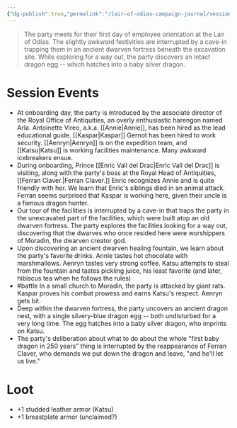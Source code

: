 ```yaml
---
{"dg-publish":true,"permalink":"/lair-of-odias-campaign-journal/sessions/odias-1-employee-onboarding/"}
---
```


> The party meets for their first day of employee orientation at the Lair of Odias. The slightly awkward festivities are interrupted by a cave-in trapping them in an ancient dwarven fortress beneath the excavation site. While exploring for a way out, the party discovers an intact dragon egg -- which hatches into a baby silver dragon.
# Session Events
- At onboarding day, the party is introduced by the associate director of the Royal Office of Antiquities, an overly enthusiastic harengon named Arla. Antoinette Vireo, a.k.a. [[Annie\|Annie]], has been hired as the lead educational guide. [[Kaspar\|Kaspar]] Gernot has been hired to work security. [[Aenryn\|Aenryn]] is on the expedition team, and [[Katsu\|Katsu]] is working facilities maintenance. Many awkward icebreakers ensue.
- During onboarding, Prince [[Enric Vall del Drac\|Enric Vall del Drac]] is visiting, along with the party's boss at the Royal Head of Antiquities, [[Ferran Claver.\|Ferran Claver.]] Enric recognizes Annie and is quite friendly with her. We learn that Enric's siblings died in an animal attack. Ferran seems surprised that Kaspar is working here, given their uncle is a famous dragon hunter. 
- Our tour of the facilities is interrupted by a cave-in that traps the party in the unexcavated part of the facilities, which were built atop an old dwarven fortress. The party explores the facilities looking for a way out, discovering that the dwarves who once resided here were worshippers of Moradin, the dwarven creator god.
- Upon discovering an ancient dwarven healing fountain, we learn about the party's favorite drinks. Annie tastes hot chocolate with marshmallows. Aenryn tastes very strong coffee. Katsu attempts to steal from the fountain and tastes pickling juice, his least favorite (and later, hibiscus tea when he follows the rules)
- #battle In a small church to Moradin, the party is attacked by giant rats. Kaspar proves his combat prowess and earns Katsu's respect. Aenryn gets bit. 
- Deep within the dwarven fortress, the party uncovers an ancient dragon nest, with a single silvery-blue dragon egg -- both undisturbed for a very long time. The egg hatches into a baby silver dragon, who imprints on Katsu.
- The party's deliberation about what to do about the whole "first baby dragon in 250 years" thing is interrupted by the reappearance of Ferran Claver, who demands we put down the dragon and leave, "and he'll let us live."
# Loot
- +1 studded leather armor (Katsu)
- +1 breastplate armor (unclaimed?)